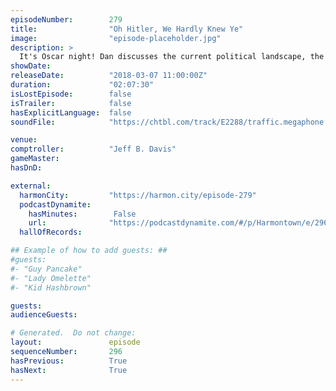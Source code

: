 ```yaml
---
episodeNumber:        279
title:                "Oh Hitler, We Hardly Knew Ye"
image:                "episode-placeholder.jpg"
description: >
  It's Oscar night! Dan discusses the current political landscape, the value politicians are bringing to the table, and where we should go next. Also, Spencer thinks the NRA has some dank ass memes. Featuring Dan Harmon, Jeff Bryan Davis, Spencer Critten...
showDate:             
releaseDate:          "2018-03-07 11:00:00Z"
duration:             "02:07:30"
isLostEpisode:        false
isTrailer:            false
hasExplicitLanguage:  false
soundFile:            "https://chtbl.com/track/E2288/traffic.megaphone.fm/STA8292607205.mp3?updated=1596762818"

venue:                
comptroller:          "Jeff B. Davis"
gameMaster:           
hasDnD:               

external:
  harmonCity:         "https://harmon.city/episode-279"
  podcastDynamite:
    hasMinutes:        False
    url:              "https://podcastdynamite.com/#/p/Harmontown/e/296/279"
  hallOfRecords:      

## Example of how to add guests: ##
#guests:
#- "Guy Pancake"
#- "Lady Omelette"
#- "Kid Hashbrown"

guests:
audienceGuests:

# Generated.  Do not change:
layout:               episode
sequenceNumber:       296
hasPrevious:          True
hasNext:              True
---
```


<!-- The episode description will be rendered here -->
<!-- Add your content below here -->

